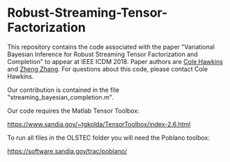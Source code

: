 # Robust-Streaming-Tensor-Factorization

This repository contains the code associated with the paper "Variational Bayesian Inference for Robust Streaming Tensor Factorization and Completion" to appear at IEEE ICDM 2018. Paper authors are [Cole Hawkins](https://colehawkins.github.io/) and [Zheng Zhang](https://engineering.ucsb.edu/people/zheng-zhang). For questions about this code, please contact Cole Hawkins.

Our contribution is contained in the file "streaming_bayesian_completion.m".

Our code requires the Matlab Tensor Toolbox:

https://www.sandia.gov/~tgkolda/TensorToolbox/index-2.6.html

To run all files in the OLSTEC folder you will need the Poblano toolbox:

https://software.sandia.gov/trac/poblano/
